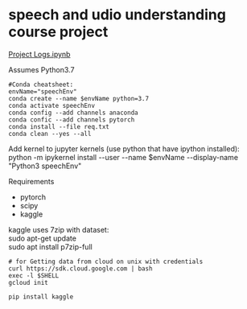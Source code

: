 # speech and udio understanding course project

[Project Logs.ipynb](https://github.com/EnisBerk/speech_audio_understanding/blob/master/Project%20Logs.ipynb)

Assumes Python3.7
```
#Conda cheatsheet:  
envName="speechEnv"  
conda create --name $envName python=3.7
conda activate speechEnv  
conda config --add channels anaconda  
conda confic --add channels pytorch  
conda install --file req.txt  
conda clean --yes --all  
```




Add kernel to jupyter kernels (use python that have ipython installed):  
python -m ipykernel install --user --name $envName --display-name "Python3 speechEnv"  

Requirements
* pytorch
* scipy
* kaggle


kaggle uses 7zip with dataset:  
sudo apt-get update  
sudo apt install p7zip-full  
```
# for Getting data from cloud on unix with credentials
curl https://sdk.cloud.google.com | bash
exec -l $SHELL
gcloud init

pip install kaggle
```
